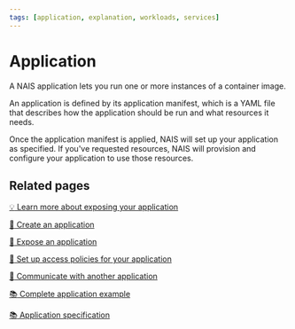 ```yaml
---
tags: [application, explanation, workloads, services]
---
```


# Application

A NAIS application lets you run one or more instances of a container image. 

An application is defined by its application manifest, which is a YAML file that describes how the application should be run and what resources it needs.

Once the application manifest is applied, NAIS will set up your application as specified. If you've requested resources, NAIS will provision and configure your application to use those resources.

## Related pages

[:bulb: Learn more about exposing your application](explanations/expose.md)

[:dart: Create an application](how-to/create.md)

[:dart: Expose an application](how-to/expose.md)

[:dart: Set up access policies for your application](../how-to/access-policies.md)

[:dart: Communicate with another application](../how-to/communication.md)

[:books: Complete application example](reference/application-example.md)

[:books: Application specification](reference/application-spec.md)
